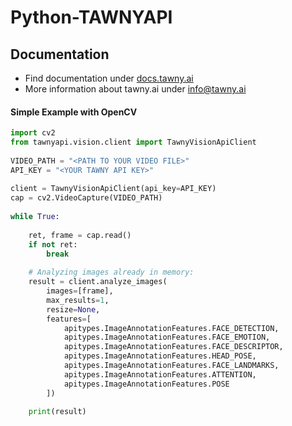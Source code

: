 # Python-TAWNYAPI

## Documentation

- Find documentation under [docs.tawny.ai](https://docs.tawny.ai/api/pythonsdk.html#installation)
- More information about tawny.ai under [info@tawny.ai](mailto:info@tawny.ai)


#### Simple Example with OpenCV

```python
import cv2
from tawnyapi.vision.client import TawnyVisionApiClient
 
VIDEO_PATH = "<PATH TO YOUR VIDEO FILE>"
API_KEY = "<YOUR TAWNY API KEY>"
 
client = TawnyVisionApiClient(api_key=API_KEY)
cap = cv2.VideoCapture(VIDEO_PATH)
 
while True:
 
    ret, frame = cap.read()
    if not ret:
        break
 
    # Analyzing images already in memory:
    result = client.analyze_images(
        images=[frame],
        max_results=1,
        resize=None,
        features=[
            apitypes.ImageAnnotationFeatures.FACE_DETECTION,
            apitypes.ImageAnnotationFeatures.FACE_EMOTION,
            apitypes.ImageAnnotationFeatures.FACE_DESCRIPTOR,
            apitypes.ImageAnnotationFeatures.HEAD_POSE,
            apitypes.ImageAnnotationFeatures.FACE_LANDMARKS,
            apitypes.ImageAnnotationFeatures.ATTENTION,
            apitypes.ImageAnnotationFeatures.POSE
        ])
 
    print(result)
```